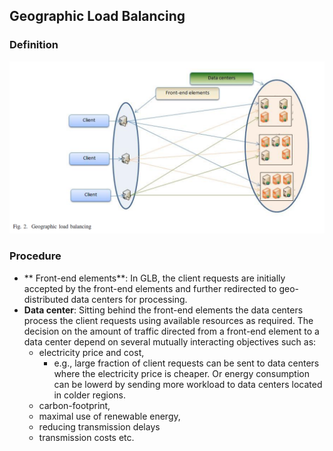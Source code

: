 ## Geographic Load Balancing

### Definition
![](../fig/glb.PNG)


### Procedure
- ** Front-end elements**: In GLB, the client requests are initially accepted by the front-end elements and further redirected to geo-distributed data centers for processing.
- **Data center**: Sitting behind the front-end elements the data centers process the client requests using available resources as required. The decision on the amount of traffic directed from a front-end element to a data center depend on several mutually interacting objectives such as:
    - electricity price and cost, 
        - e.g., large fraction of client requests can be sent to data centers where the electricity price is cheaper. Or energy consumption can be lowerd by sending more workload to data centers located in colder regions. 
    - carbon-footprint, 
    - maximal use of renewable energy, 
    - reducing transmission delays 
    - transmission costs etc. 

